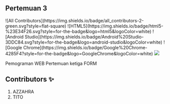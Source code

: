 ## Pertemuan 3

<p align:"center">
![All Contributors](https://img.shields.io/badge/all_contributors-2-green.svg?style=flat-square)
![HTML5](https://img.shields.io/badge/html5-%23E34F26.svg?style=for-the-badge&logo=html5&logoColor=white)
![Android Studio](https://img.shields.io/badge/Android%20Studio-3DDC84.svg?style=for-the-badge&logo=android-studio&logoColor=white)
![Google Chrome](https://img.shields.io/badge/Google%20Chrome-4285F4?style=for-the-badge&logo=GoogleChrome&logoColor=white)
<img src="https://img.shields.io/badge/github-%23121011.svg?style=for-the-badge&logo=github&logoColor=white">
</p>


Pemograman WEB Pertemuan ketiga FORM


## Contributors ✨

1. AZZAHRA
2. TITO

